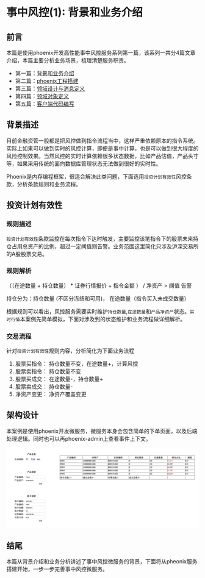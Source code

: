 # 事中风控(1): 背景和业务介绍
## 前言
本篇是使用phoenix开发高性能事中风控服务系列第一篇，该系列一共分4篇文章介绍，本篇主要分析业务场景，梳理清楚服务职责。

- 第一篇：[背景和业务介绍](https://gitlab.iquantex.com/phoenix-public/phoenix-risk/tree/part-1)
- 第二篇：[phoenix工程搭建](https://gitlab.iquantex.com/phoenix-public/phoenix-risk/tree/part-2)
- 第三篇：[领域设计与消息定义](https://gitlab.iquantex.com/phoenix-public/phoenix-risk/tree/part-3)
- 第四篇：[领域对象定义](https://gitlab.iquantex.com/phoenix-public/phoenix-risk/tree/part-4)
- 第五篇：[客户端代码编写](https://gitlab.iquantex.com/phoenix-public/phoenix-risk/tree/part-5)

## 背景描述

目前金融资管一般都是把风控做到指令流程当中，这样严重依赖原本的指令系统。实际上如果可以做到实时的风控计算，即便是事中计算，也是可以做到很大程度的风险控制效果。当然风控的实时计算依赖很多状态数据，比如产品估值，产品头寸等，如果采用传统的面向数据库管理状态无法做到很好的实时性。

Phoenix是内存编程框架，很适合解决此类问题，下面选用`投资计划有效性`风控条款，分析条款规则和业务流程。


## 投资计划有效性

### 规则描述

`投资计划有效性`条款监控在每次指令下达时触发，主要监控该笔指令下的股票未来持仓占用总资产的比例，超过一定阈值则告警。业务范围这里简化只涉及沪深交易所的A股股票交易。

### 规则解析

（（在途数量 + 持仓数量） *   证券行情报价 + 指令金额 ） /  净资产  > 阈值    告警

持仓分为：持仓数量 (不区分冻结和可用)， 在途数量（指令买入未成交数量）

根据规则可以看出，风控服务需要实时维护`持仓数量`,`在途数量`和`产品净资产`状态。`实时行情`本案例先简单模拟，下面对涉及到的状态维护和业务流程做详细解析。


### 交易流程 
针对`投资计划有效性`规则内容，分析简化为下面业务流程
1. 股票买指令： 持仓数量不变，在途数量+，计算风控
2. 股票卖指令： 持仓数量不变
3. 股票买成交： 在途数量-，持仓数量+
4. 股票卖成交： 持仓数量-
5. 净资产变更： 净资产覆盖变更

## 架构设计
本案例是使用phoenix开发微服务，微服务本身会包含简单的下单页面，以及后端处理逻辑。同时也可以再phoenix-admin上查看事件上下文。

![001](./doc/image/01.png)

## 结尾

本篇从背景介绍和业务分析讲述了事中风控微服务的背景，下面将从pheonix服务搭建开始，一步一步完善事中风控微服务。

